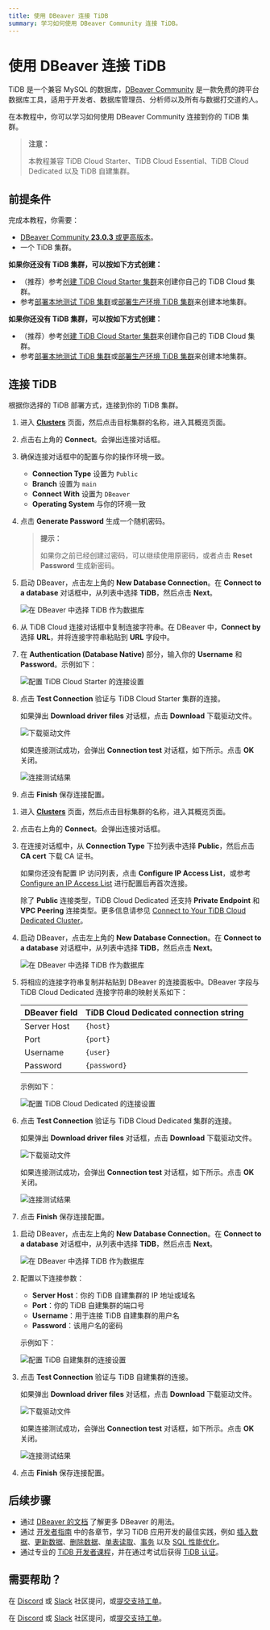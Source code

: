```yaml
---
title: 使用 DBeaver 连接 TiDB
summary: 学习如何使用 DBeaver Community 连接 TiDB。
---
```


# 使用 DBeaver 连接 TiDB

TiDB 是一个兼容 MySQL 的数据库，[DBeaver Community](https://dbeaver.io/download/) 是一款免费的跨平台数据库工具，适用于开发者、数据库管理员、分析师以及所有与数据打交道的人。

在本教程中，你可以学习如何使用 DBeaver Community 连接到你的 TiDB 集群。

> **注意：**
>
> 本教程兼容 TiDB Cloud Starter、TiDB Cloud Essential、TiDB Cloud Dedicated 以及 TiDB 自建集群。

## 前提条件

完成本教程，你需要：

- [DBeaver Community **23.0.3** 或更高版本](https://dbeaver.io/download/)。
- 一个 TiDB 集群。

<CustomContent platform="tidb">

**如果你还没有 TiDB 集群，可以按如下方式创建：**

- （推荐）参考[创建 TiDB Cloud Starter 集群](/develop/dev-guide-build-cluster-in-cloud.md)来创建你自己的 TiDB Cloud 集群。
- 参考[部署本地测试 TiDB 集群](/quick-start-with-tidb.md#deploy-a-local-test-cluster)或[部署生产环境 TiDB 集群](/production-deployment-using-tiup.md)来创建本地集群。

</CustomContent>
<CustomContent platform="tidb-cloud">

**如果你还没有 TiDB 集群，可以按如下方式创建：**

- （推荐）参考[创建 TiDB Cloud Starter 集群](/develop/dev-guide-build-cluster-in-cloud.md)来创建你自己的 TiDB Cloud 集群。
- 参考[部署本地测试 TiDB 集群](https://docs.pingcap.com/tidb/stable/quick-start-with-tidb#deploy-a-local-test-cluster)或[部署生产环境 TiDB 集群](https://docs.pingcap.com/tidb/stable/production-deployment-using-tiup)来创建本地集群。

</CustomContent>

## 连接 TiDB

根据你选择的 TiDB 部署方式，连接到你的 TiDB 集群。

<SimpleTab>
<div label="TiDB Cloud Starter or Essential">

1. 进入 [**Clusters**](https://tidbcloud.com/console/clusters) 页面，然后点击目标集群的名称，进入其概览页面。

2. 点击右上角的 **Connect**。会弹出连接对话框。

3. 确保连接对话框中的配置与你的操作环境一致。

    - **Connection Type** 设置为 `Public`
    - **Branch** 设置为 `main`
    - **Connect With** 设置为 `DBeaver`
    - **Operating System** 与你的环境一致

4. 点击 **Generate Password** 生成一个随机密码。

    > **提示：**
    >
    > 如果你之前已经创建过密码，可以继续使用原密码，或者点击 **Reset Password** 生成新密码。

5. 启动 DBeaver，点击左上角的 **New Database Connection**。在 **Connect to a database** 对话框中，从列表中选择 **TiDB**，然后点击 **Next**。

    ![在 DBeaver 中选择 TiDB 作为数据库](/media/develop/dbeaver-select-database.jpg)

6. 从 TiDB Cloud 连接对话框中复制连接字符串。在 DBeaver 中，**Connect by** 选择 **URL**，并将连接字符串粘贴到 **URL** 字段中。

7. 在 **Authentication (Database Native)** 部分，输入你的 **Username** 和 **Password**。示例如下：

    ![配置 TiDB Cloud Starter 的连接设置](/media/develop/dbeaver-connection-settings-serverless.jpg)

8. 点击 **Test Connection** 验证与 TiDB Cloud Starter 集群的连接。

    如果弹出 **Download driver files** 对话框，点击 **Download** 下载驱动文件。

    ![下载驱动文件](/media/develop/dbeaver-download-driver.jpg)

    如果连接测试成功，会弹出 **Connection test** 对话框，如下所示。点击 **OK** 关闭。

    ![连接测试结果](/media/develop/dbeaver-connection-test.jpg)

9. 点击 **Finish** 保存连接配置。

</div>
<div label="TiDB Cloud Dedicated">

1. 进入 [**Clusters**](https://tidbcloud.com/console/clusters) 页面，然后点击目标集群的名称，进入其概览页面。

2. 点击右上角的 **Connect**。会弹出连接对话框。

3. 在连接对话框中，从 **Connection Type** 下拉列表中选择 **Public**，然后点击 **CA cert** 下载 CA 证书。

    如果你还没有配置 IP 访问列表，点击 **Configure IP Access List**，或参考 [Configure an IP Access List](https://docs.pingcap.com/tidbcloud/configure-ip-access-list) 进行配置后再首次连接。

    除了 **Public** 连接类型，TiDB Cloud Dedicated 还支持 **Private Endpoint** 和 **VPC Peering** 连接类型。更多信息请参见 [Connect to Your TiDB Cloud Dedicated Cluster](https://docs.pingcap.com/tidbcloud/connect-to-tidb-cluster)。

4. 启动 DBeaver，点击左上角的 **New Database Connection**。在 **Connect to a database** 对话框中，从列表中选择 **TiDB**，然后点击 **Next**。

    ![在 DBeaver 中选择 TiDB 作为数据库](/media/develop/dbeaver-select-database.jpg)

5. 将相应的连接字符串复制并粘贴到 DBeaver 的连接面板中。DBeaver 字段与 TiDB Cloud Dedicated 连接字符串的映射关系如下：

    | DBeaver field | TiDB Cloud Dedicated connection string |
    |---------------| ------------------------------- |
    | Server Host   | `{host}`                        |
    | Port          | `{port}`                        |
    | Username      | `{user}`                        |
    | Password      | `{password}`                    |

    示例如下：

    ![配置 TiDB Cloud Dedicated 的连接设置](/media/develop/dbeaver-connection-settings-dedicated.jpg)

6. 点击 **Test Connection** 验证与 TiDB Cloud Dedicated 集群的连接。

    如果弹出 **Download driver files** 对话框，点击 **Download** 下载驱动文件。

    ![下载驱动文件](/media/develop/dbeaver-download-driver.jpg)

    如果连接测试成功，会弹出 **Connection test** 对话框，如下所示。点击 **OK** 关闭。

    ![连接测试结果](/media/develop/dbeaver-connection-test.jpg)

7. 点击 **Finish** 保存连接配置。

</div>
<div label="TiDB Self-Managed">

1. 启动 DBeaver，点击左上角的 **New Database Connection**。在 **Connect to a database** 对话框中，从列表中选择 **TiDB**，然后点击 **Next**。

    ![在 DBeaver 中选择 TiDB 作为数据库](/media/develop/dbeaver-select-database.jpg)

2. 配置以下连接参数：

    - **Server Host**：你的 TiDB 自建集群的 IP 地址或域名
    - **Port**：你的 TiDB 自建集群的端口号
    - **Username**：用于连接 TiDB 自建集群的用户名
    - **Password**：该用户名的密码

    示例如下：

    ![配置 TiDB 自建集群的连接设置](/media/develop/dbeaver-connection-settings-self-hosted.jpg)

3. 点击 **Test Connection** 验证与 TiDB 自建集群的连接。

    如果弹出 **Download driver files** 对话框，点击 **Download** 下载驱动文件。

    ![下载驱动文件](/media/develop/dbeaver-download-driver.jpg)

    如果连接测试成功，会弹出 **Connection test** 对话框，如下所示。点击 **OK** 关闭。

    ![连接测试结果](/media/develop/dbeaver-connection-test.jpg)

4. 点击 **Finish** 保存连接配置。

</div>
</SimpleTab>

## 后续步骤

- 通过 [DBeaver 的文档](https://github.com/dbeaver/dbeaver/wiki) 了解更多 DBeaver 的用法。
- 通过 [开发者指南](/develop/dev-guide-overview.md) 中的各章节，学习 TiDB 应用开发的最佳实践，例如 [插入数据](/develop/dev-guide-insert-data.md)、[更新数据](/develop/dev-guide-update-data.md)、[删除数据](/develop/dev-guide-delete-data.md)、[单表读取](/develop/dev-guide-get-data-from-single-table.md)、[事务](/develop/dev-guide-transaction-overview.md) 以及 [SQL 性能优化](/develop/dev-guide-optimize-sql-overview.md)。
- 通过专业的 [TiDB 开发者课程](https://www.pingcap.com/education/)，并在通过考试后获得 [TiDB 认证](https://www.pingcap.com/education/certification/)。

## 需要帮助？

<CustomContent platform="tidb">

在 [Discord](https://discord.gg/DQZ2dy3cuc?utm_source=doc) 或 [Slack](https://slack.tidb.io/invite?team=tidb-community&channel=everyone&ref=pingcap-docs) 社区提问，或[提交支持工单](/support.md)。

</CustomContent>

<CustomContent platform="tidb-cloud">

在 [Discord](https://discord.gg/DQZ2dy3cuc?utm_source=doc) 或 [Slack](https://slack.tidb.io/invite?team=tidb-community&channel=everyone&ref=pingcap-docs) 社区提问，或[提交支持工单](https://tidb.support.pingcap.com/)。

</CustomContent>

